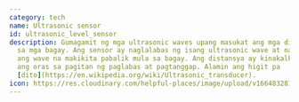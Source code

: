 ```yaml
---
category: tech
name: Ultrasonic sensor
id: ultrasonic_level_sensor
description: Gumagamit ng mga ultrasonic waves upang masukat ang mga distansya
  sa mga bagay. Ang sensor ay naglalabas ng isang ultrasonic wave at natatanggap
  ang wave na makikita pabalik mula sa bagay. Ang distansya ay kinakalkula gamit
  ang oras sa pagitan ng paglabas at pagtanggap. Alamin ang higit pa
  [dito](https://en.wikipedia.org/wiki/Ultrasonic_transducer).
icon: https://res.cloudinary.com/helpful-places/image/upload/v1664832813/dtpr-icons/tech/light_aj0xol.svg
---
```

